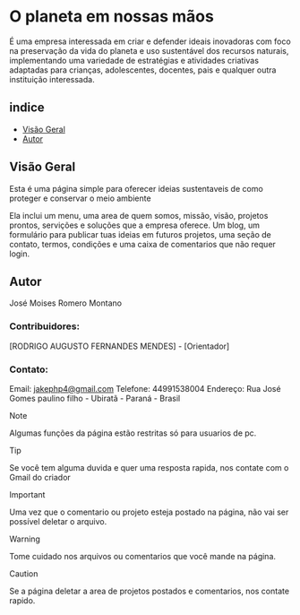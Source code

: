 # O planeta em nossas mãos

É uma empresa interessada em criar e defender ideais inovadoras com foco na preservação da vida do planeta e uso sustentável dos recursos naturais, implementando uma variedade de estratégias e atividades criativas adaptadas para crianças, adolescentes, docentes, pais e qualquer outra instituição interessada.



## indice

- [Visão Geral](#Visão-geral)
- [Autor](#Autor)



## Visão Geral

Esta é uma página simple para oferecer ideias sustentaveis de como proteger e conservar o meio ambiente

Ela inclui um menu, uma area de quem somos, missão, visão, projetos prontos, servições e soluções que a empresa oferece. Um blog, um formulário para publicar tuas ideias em futuros projetos, uma seção de contato, termos, condições e uma caixa de comentarios que não requer login.

## Autor 
José Moises Romero Montano

### Contribuidores:

[RODRIGO AUGUSTO FERNANDES MENDES] - [Orientador]


### Contato:

Email: jakephp4@gmail.com
Telefone: 44991538004
Endereço: Rua José Gomes paulino filho - Ubiratã - Paraná - Brasil

> [!NOTE]
> Algumas funções da página estão restritas só para usuarios de pc.

> [!TIP]
> Se você tem alguma duvida e quer uma resposta rapida, nos contate com o Gmail do criador

> [!IMPORTANT]
> Uma vez que o comentario ou projeto esteja postado na página, não vai ser possível deletar o arquivo.

> [!WARNING]
> Tome cuidado nos arquivos ou comentarios que você mande na página.

> [!CAUTION]
> Se a página deletar a area de projetos postados e comentarios, nos contate rapido.


